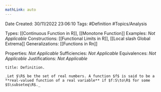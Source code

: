 ```yaml
---
mathLink: auto
---
```


<div class="topSpace"></div>

Date Created: 30/11/2022 23:06:10
Tags: #Definition #Topics/Analysis

Types: [[Continuous Function in R]], [[Monotone Function]]
Examples: _Not Applicable_
Constructions: [[Functional Limits in R]], [[Local slash Global Extrema]]
Generalizations: [[Functions in Rn]]

Properties: _Not Applicable_
Sufficiencies: _Not Applicable_
Equivalences: _Not Applicable_
Justifications: _Not Applicable_

``` ad-Definition
title: Definition.

_Let $\R$ be the set of real numbers. A function $f$ is said to be a **real-valued function of a real variable** if $f:S\to\R$ for some $S\subseteq\R$._

```
